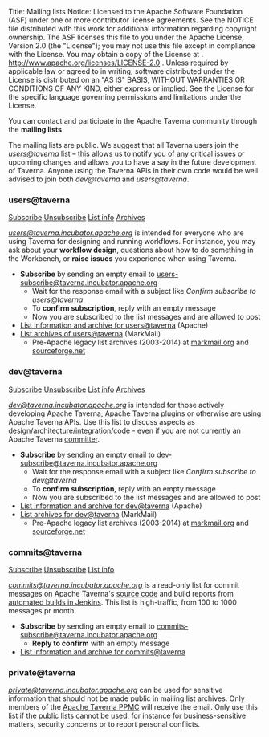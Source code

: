 Title:     Mailing lists
Notice:    Licensed to the Apache Software Foundation (ASF) under one
           or more contributor license agreements.  See the NOTICE file
           distributed with this work for additional information
           regarding copyright ownership.  The ASF licenses this file
           to you under the Apache License, Version 2.0 (the
           "License"); you may not use this file except in compliance
           with the License.  You may obtain a copy of the License at
           .
             http://www.apache.org/licenses/LICENSE-2.0
           .
           Unless required by applicable law or agreed to in writing,
           software distributed under the License is distributed on an
           "AS IS" BASIS, WITHOUT WARRANTIES OR CONDITIONS OF ANY
           KIND, either express or implied.  See the License for the
           specific language governing permissions and limitations
           under the License.

You can contact and participate in the Apache Taverna community through the <strong>mailing lists</strong>.

The mailing lists are public. We suggest that all Taverna users join the <em>users@taverna</em> list 
– this allows us to notify you of any critical issues or upcoming changes and allows you to have 
a say in the future development of Taverna. Anyone using the Taverna APIs in their own code 
would be well advised to join both <em>dev@taverna</em> and <em>users@taverna</em>.




<a name="users"></a>
### users@taverna

<a class="btn btn-primary" href="mailto:users-subscribe@taverna.incubator.apache.org" role="button">Subscribe</a>
<a class="btn btn-default" href="mailto:users-unsubscribe@taverna.incubator.apache.org" role="button">Unsubscribe</a> 
<a class="btn btn-default" href="http://mail-archives.apache.org/mod_mbox/incubator-taverna-users/" role="button">List info</a>
<a class="btn btn-default" href="http://apache-taverna-users.markmail.org/search/?q=" role="button">Archives</a>

<em>users@taverna.incubator.apache.org</em> is intended for everyone who are using Taverna for
designing and running workflows. For instance, you may ask about your <strong>workflow design</strong>,
questions about how to do something in the Workbench, or <strong>raise issues</strong> you experience when using Taverna.


  - **Subscribe** by sending an empty email to [users-subscribe@taverna.incubator.apache.org](mailto:users-subscribe@taverna.incubator.apache.org)
     - Wait for the response email with a subject like *Confirm subscribe to users@taverna*
     - To **confirm subscription**, reply with an empty message
     - Now you are subscribed to the list messages and are allowed to post
  - [List information and archive for users@taverna](http://mail-archives.apache.org/mod_mbox/incubator-taverna-users/) (Apache)
  - [List archives of users@taverna](http://apache-taverna-users.markmail.org/search/?q=) (MarkMail)
    - Pre-Apache legacy list archives (2003-2014) at [markmail.org](http://markmail.org/search/?q=#query:%20list%3Anet.sourceforge.lists.taverna-users) and  [sourceforge.net](http://sourceforge.net/p/taverna/mailman/taverna-users/)

<a name="dev"></a>
### dev@taverna

<a class="btn btn-primary" href="mailto:dev-subscribe@taverna.incubator.apache.org" role="button">Subscribe</a>
<a class="btn btn-default" href="mailto:dev-unsubscribe@taverna.incubator.apache.org" role="button">Unsubscribe</a> 
<a class="btn btn-default" href="http://mail-archives.apache.org/mod_mbox/incubator-taverna-dev/" role="button">List info</a>
<a class="btn btn-default" href="http://apache-taverna-dev.markmail.org/search/?q=" role="button">Archives</a>

<em>dev@taverna.incubator.apache.org</em> is intended for those actively developing Apache Taverna, 
Apache Taverna plugins or otherwise are using Apache Taverna APIs.  Use this list to discuss aspects as
design/architecture/integration/code - even if you are not currently an Apache Taverna [committer](/community).


  - **Subscribe** by sending an empty email to [dev-subscribe@taverna.incubator.apache.org](mailto:dev-subscribe@taverna.incubator.apache.org)
     - Wait for the response email with a subject like *Confirm subscribe to dev@taverna*
     - To **confirm subscription**, reply with an empty message
     - Now you are subscribed to the list messages and are allowed to post
  - [List information and archive for dev@taverna](http://mail-archives.apache.org/mod_mbox/incubator-taverna-dev/) (Apache)
  - [List archives for dev@taverna](http://apache-taverna-dev.markmail.org/search/?q=) (MarkMail)
    - Pre-Apache legacy list archives (2003-2014) at [markmail.org](http://markmail.org/search/?q=#query:%20list%3Anet.sourceforge.lists.taverna-hackers) and  [sourceforge.net](http://sourceforge.net/p/taverna/mailman/taverna-hackers/)


<a name="commits"></a>
### commits@taverna

<a class="btn btn-primary" href="mailto:commits-subscribe@taverna.incubator.apache.org" role="button">Subscribe</a>
<a class="btn btn-default" href="mailto:commits-unsubscribe@taverna.incubator.apache.org" role="button">Unsubscribe</a> 
<a class="btn btn-default" href="http://mail-archives.apache.org/mod_mbox/incubator-taverna-dev/" role="button">List info</a>


<em>commits@taverna.incubator.apache.org</em> is a read-only list for commit messages on Apache Taverna's [source code](/code/) 
and build reports from [automated builds in Jenkins](https://builds.apache.org/user/stain/my-views/view/taverna/). 
This list is high-traffic, from 100 to 1000 messages pr month.

  - **Subscribe** by sending an empty email to [commits-subscribe@taverna.incubator.apache.org](mailto:commits-subscribe@taverna.incubator.apache.org)
    - **Reply to confirm** with an empty message
  - [List information and archive for commits@taverna](http://mail-archives.apache.org/mod_mbox/incubator-taverna-commits/)


<a name="private"></a>
### private@taverna

<em>private@taverna.incubator.apache.org</em> can be used for sensitive information that should not be made public
in mailing list archives. Only members of the [Apache Taverna PPMC](/about/) will receive the email. Only use this list
if the public lists cannot be used, for instance for business-sensitive matters, 
security concerns or to report personal conflicts.
